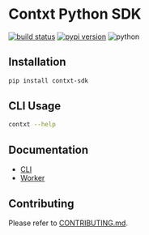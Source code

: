 # Contxt Python SDK

[![build status](https://github.com/ndustrialio/contxt-sdk-python/workflows/build/badge.svg)](https://github.com/ndustrialio/contxt-sdk-python/actions)
[![pypi version](https://img.shields.io/pypi/v/contxt-sdk.svg)](https://pypi.org/project/contxt-sdk/)
![python](https://img.shields.io/badge/python-3.7+-blue.svg)

## Installation

```sh
pip install contxt-sdk
```

## CLI Usage

```sh
contxt --help
```

## Documentation

- [CLI](docs/cli.md)
- [Worker](docs/worker.md)

## Contributing

Please refer to [CONTRIBUTING.md](CONTRIBUTING.md).
